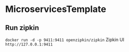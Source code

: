 # MicroservicesTemplate

## Run zipkin

`docker run -d -p 9411:9411 openzipkin/zipkin`
Zipkin UI
`http://127.0.0.1:9411`
